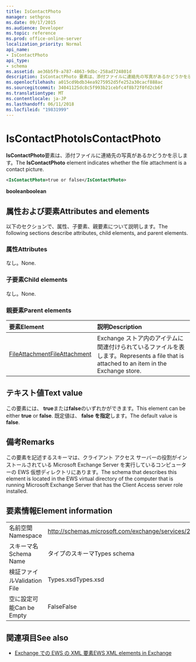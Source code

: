 ```yaml
---
title: IsContactPhoto
manager: sethgros
ms.date: 09/17/2015
ms.audience: Developer
ms.topic: reference
ms.prod: office-online-server
localization_priority: Normal
api_name:
- IsContactPhoto
api_type:
- schema
ms.assetid: ae36b5f9-a787-4863-9dbc-258ad724801d
description: IsContactPhoto 要素は、添付ファイルに連絡先の写真があるかどうかを示します。
ms.openlocfilehash: a015cd9bdb34ea9275952d5fe252a30cacf888ac
ms.sourcegitcommit: 34041125dc8c5f993b21cebfc4f8b72f0fd2cb6f
ms.translationtype: MT
ms.contentlocale: ja-JP
ms.lasthandoff: 06/11/2018
ms.locfileid: "19831999"
---
```

# <a name="iscontactphoto"></a><span data-ttu-id="78cd0-103">IsContactPhoto</span><span class="sxs-lookup"><span data-stu-id="78cd0-103">IsContactPhoto</span></span>

<span data-ttu-id="78cd0-104">**IsContactPhoto**要素は、添付ファイルに連絡先の写真があるかどうかを示します。</span><span class="sxs-lookup"><span data-stu-id="78cd0-104">The **IsContactPhoto** element indicates whether the file attachment is a contact picture.</span></span> 
  
```xml
<IsContactPhoto>true or false</IsContactPhoto>
```

 <span data-ttu-id="78cd0-105">**boolean**</span><span class="sxs-lookup"><span data-stu-id="78cd0-105">**boolean**</span></span>
## <a name="attributes-and-elements"></a><span data-ttu-id="78cd0-106">属性および要素</span><span class="sxs-lookup"><span data-stu-id="78cd0-106">Attributes and elements</span></span>

<span data-ttu-id="78cd0-107">以下のセクションで、属性、子要素、親要素について説明します。</span><span class="sxs-lookup"><span data-stu-id="78cd0-107">The following sections describe attributes, child elements, and parent elements.</span></span>
  
### <a name="attributes"></a><span data-ttu-id="78cd0-108">属性</span><span class="sxs-lookup"><span data-stu-id="78cd0-108">Attributes</span></span>

<span data-ttu-id="78cd0-109">なし。</span><span class="sxs-lookup"><span data-stu-id="78cd0-109">None.</span></span>
  
### <a name="child-elements"></a><span data-ttu-id="78cd0-110">子要素</span><span class="sxs-lookup"><span data-stu-id="78cd0-110">Child elements</span></span>

<span data-ttu-id="78cd0-111">なし。</span><span class="sxs-lookup"><span data-stu-id="78cd0-111">None.</span></span>
  
### <a name="parent-elements"></a><span data-ttu-id="78cd0-112">親要素</span><span class="sxs-lookup"><span data-stu-id="78cd0-112">Parent elements</span></span>

|<span data-ttu-id="78cd0-113">**要素**</span><span class="sxs-lookup"><span data-stu-id="78cd0-113">**Element**</span></span>|<span data-ttu-id="78cd0-114">**説明**</span><span class="sxs-lookup"><span data-stu-id="78cd0-114">**Description**</span></span>|
|:-----|:-----|
|[<span data-ttu-id="78cd0-115">FileAttachment</span><span class="sxs-lookup"><span data-stu-id="78cd0-115">FileAttachment</span></span>](fileattachment.md) <br/> |<span data-ttu-id="78cd0-116">Exchange ストア内のアイテムに関連付けられているファイルを表します。</span><span class="sxs-lookup"><span data-stu-id="78cd0-116">Represents a file that is attached to an item in the Exchange store.</span></span>  <br/> |
   
## <a name="text-value"></a><span data-ttu-id="78cd0-117">テキスト値</span><span class="sxs-lookup"><span data-stu-id="78cd0-117">Text value</span></span>

<span data-ttu-id="78cd0-118">この要素には、 **true**または**false**のいずれかができます。</span><span class="sxs-lookup"><span data-stu-id="78cd0-118">This element can be either **true** or **false**.</span></span> <span data-ttu-id="78cd0-119">既定値は、 **false を指定**します。</span><span class="sxs-lookup"><span data-stu-id="78cd0-119">The default value is **false**.</span></span>
  
## <a name="remarks"></a><span data-ttu-id="78cd0-120">備考</span><span class="sxs-lookup"><span data-stu-id="78cd0-120">Remarks</span></span>

<span data-ttu-id="78cd0-121">この要素を記述するスキーマは、クライアント アクセス サーバーの役割がインストールされている Microsoft Exchange Server を実行しているコンピューターの EWS 仮想ディレクトリにあります。</span><span class="sxs-lookup"><span data-stu-id="78cd0-121">The schema that describes this element is located in the EWS virtual directory of the computer that is running Microsoft Exchange Server that has the Client Access server role installed.</span></span>
  
## <a name="element-information"></a><span data-ttu-id="78cd0-122">要素情報</span><span class="sxs-lookup"><span data-stu-id="78cd0-122">Element information</span></span>

|||
|:-----|:-----|
|<span data-ttu-id="78cd0-123">名前空間</span><span class="sxs-lookup"><span data-stu-id="78cd0-123">Namespace</span></span>  <br/> |http://schemas.microsoft.com/exchange/services/2006/types  <br/> |
|<span data-ttu-id="78cd0-124">スキーマ名</span><span class="sxs-lookup"><span data-stu-id="78cd0-124">Schema Name</span></span>  <br/> |<span data-ttu-id="78cd0-125">タイプのスキーマ</span><span class="sxs-lookup"><span data-stu-id="78cd0-125">Types schema</span></span>  <br/> |
|<span data-ttu-id="78cd0-126">検証ファイル</span><span class="sxs-lookup"><span data-stu-id="78cd0-126">Validation File</span></span>  <br/> |<span data-ttu-id="78cd0-127">Types.xsd</span><span class="sxs-lookup"><span data-stu-id="78cd0-127">Types.xsd</span></span>  <br/> |
|<span data-ttu-id="78cd0-128">空に設定可能</span><span class="sxs-lookup"><span data-stu-id="78cd0-128">Can be Empty</span></span>  <br/> |<span data-ttu-id="78cd0-129">False</span><span class="sxs-lookup"><span data-stu-id="78cd0-129">False</span></span>  <br/> |
   
## <a name="see-also"></a><span data-ttu-id="78cd0-130">関連項目</span><span class="sxs-lookup"><span data-stu-id="78cd0-130">See also</span></span>



- [<span data-ttu-id="78cd0-131">Exchange での EWS の XML 要素</span><span class="sxs-lookup"><span data-stu-id="78cd0-131">EWS XML elements in Exchange</span></span>](ews-xml-elements-in-exchange.md)

